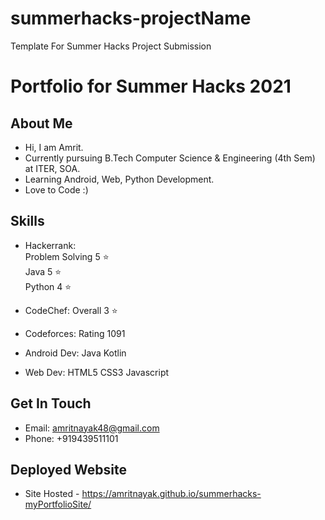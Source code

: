 # summerhacks-projectName
Template For Summer Hacks Project Submission

# Portfolio for Summer Hacks 2021

## About Me 

* Hi, I am Amrit.
* Currently pursuing B.Tech Computer Science & Engineering (4th Sem) at ITER, SOA.
* Learning Android, Web, Python Development.
* Love to Code :)

## Skills

* Hackerrank: <br />Problem Solving 5 ⭐ <br />Java 5 ⭐ <br />Python 4 ⭐
* CodeChef: Overall 3 ⭐
* Codeforces: Rating 1091

* Android Dev: Java Kotlin
* Web Dev: HTML5 CSS3 Javascript

## Get In Touch

* Email: amritnayak48@gmail.com
* Phone: +919439511101

## Deployed Website

* Site Hosted - https://amritnayak.github.io/summerhacks-myPortfolioSite/
